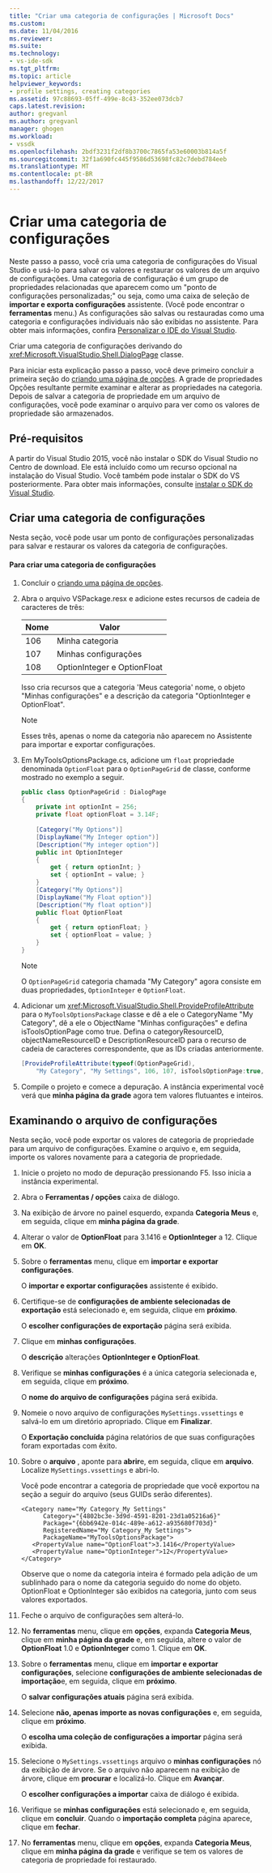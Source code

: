 ```yaml
---
title: "Criar uma categoria de configurações | Microsoft Docs"
ms.custom: 
ms.date: 11/04/2016
ms.reviewer: 
ms.suite: 
ms.technology:
- vs-ide-sdk
ms.tgt_pltfrm: 
ms.topic: article
helpviewer_keywords:
- profile settings, creating categories
ms.assetid: 97c88693-05ff-499e-8c43-352ee073dcb7
caps.latest.revision: 
author: gregvanl
ms.author: gregvanl
manager: ghogen
ms.workload:
- vssdk
ms.openlocfilehash: 2bdf3231f2df8b3700c7865fa53e60003b814a5f
ms.sourcegitcommit: 32f1a690fc445f9586d53698fc82c7debd784eeb
ms.translationtype: MT
ms.contentlocale: pt-BR
ms.lasthandoff: 12/22/2017
---
```

# <a name="creating-a-settings-category"></a>Criar uma categoria de configurações
Neste passo a passo, você cria uma categoria de configurações do Visual Studio e usá-lo para salvar os valores e restaurar os valores de um arquivo de configurações. Uma categoria de configuração é um grupo de propriedades relacionadas que aparecem como um "ponto de configurações personalizadas;" ou seja, como uma caixa de seleção de **importar e exporta configurações** assistente. (Você pode encontrar o **ferramentas** menu.) As configurações são salvas ou restauradas como uma categoria e configurações individuais não são exibidas no assistente. Para obter mais informações, confira [Personalizar o IDE do Visual Studio](../ide/personalizing-the-visual-studio-ide.md).  
  
 Criar uma categoria de configurações derivando do <xref:Microsoft.VisualStudio.Shell.DialogPage> classe.  
  
 Para iniciar esta explicação passo a passo, você deve primeiro concluir a primeira seção do [criando uma página de opções](../extensibility/creating-an-options-page.md). A grade de propriedades Opções resultante permite examinar e alterar as propriedades na categoria. Depois de salvar a categoria de propriedade em um arquivo de configurações, você pode examinar o arquivo para ver como os valores de propriedade são armazenados.  
  
## <a name="prerequisites"></a>Pré-requisitos  
 A partir do Visual Studio 2015, você não instalar o SDK do Visual Studio no Centro de download. Ele está incluído como um recurso opcional na instalação do Visual Studio. Você também pode instalar o SDK do VS posteriormente. Para obter mais informações, consulte [instalar o SDK do Visual Studio](../extensibility/installing-the-visual-studio-sdk.md).  
  
## <a name="creating-a-settings-category"></a>Criar uma categoria de configurações  
 Nesta seção, você pode usar um ponto de configurações personalizadas para salvar e restaurar os valores da categoria de configurações.  
  
#### <a name="to-create-a-settings-category"></a>Para criar uma categoria de configurações  
  
1.  Concluir o [criando uma página de opções](../extensibility/creating-an-options-page.md).  
  
2.  Abra o arquivo VSPackage.resx e adicione estes recursos de cadeia de caracteres de três:  
  
    |Nome|Valor|  
    |----------|-----------|  
    |106|Minha categoria|  
    |107|Minhas configurações|  
    |108|OptionInteger e OptionFloat|  
  
     Isso cria recursos que a categoria 'Meus categoria' nome, o objeto "Minhas configurações" e a descrição da categoria "OptionInteger e OptionFloat".  
  
    > [!NOTE]
    >  Esses três, apenas o nome da categoria não aparecem no Assistente para importar e exportar configurações.  
  
3.  Em MyToolsOptionsPackage.cs, adicione um `float` propriedade denominada `OptionFloat` para o `OptionPageGrid` de classe, conforme mostrado no exemplo a seguir.  
  
    ```csharp  
    public class OptionPageGrid : DialogPage  
    {  
        private int optionInt = 256;  
        private float optionFloat = 3.14F;  
  
        [Category("My Options")]  
        [DisplayName("My Integer option")]  
        [Description("My integer option")]  
        public int OptionInteger  
        {  
            get { return optionInt; }  
            set { optionInt = value; }  
        }  
        [Category("My Options")]  
        [DisplayName("My Float option")]  
        [Description("My float option")]  
        public float OptionFloat  
        {  
            get { return optionFloat; }  
            set { optionFloat = value; }  
        }  
    }  
    ```  
  
    > [!NOTE]
    >  O `OptionPageGrid` categoria chamada "My Category" agora consiste em duas propriedades, `OptionInteger` e `OptionFloat`.  
  
4.  Adicionar um <xref:Microsoft.VisualStudio.Shell.ProvideProfileAttribute> para o `MyToolsOptionsPackage` classe e dê a ele o CategoryName "My Category", dê a ele o ObjectName "Minhas configurações" e defina isToolsOptionPage como true. Defina o categoryResourceID, objectNameResourceID e DescriptionResourceID para o recurso de cadeia de caracteres correspondente, que as IDs criadas anteriormente.  
  
    ```csharp  
    [ProvideProfileAttribute(typeof(OptionPageGrid),   
        "My Category", "My Settings", 106, 107, isToolsOptionPage:true, DescriptionResourceID = 108)]  
    ```  
  
5.  Compile o projeto e comece a depuração. A instância experimental você verá que **minha página da grade** agora tem valores flutuantes e inteiros.  
  
## <a name="examining-the-settings-file"></a>Examinando o arquivo de configurações  
 Nesta seção, você pode exportar os valores de categoria de propriedade para um arquivo de configurações. Examine o arquivo e, em seguida, importe os valores novamente para a categoria de propriedade.  
  
1.  Inicie o projeto no modo de depuração pressionando F5. Isso inicia a instância experimental.  
  
2.  Abra o **Ferramentas / opções** caixa de diálogo.  
  
3.  Na exibição de árvore no painel esquerdo, expanda **Categoria Meus** e, em seguida, clique em **minha página da grade**.  
  
4.  Alterar o valor de **OptionFloat** para 3.1416 e **OptionInteger** a 12. Clique em **OK**.  
  
5.  Sobre o **ferramentas** menu, clique em **importar e exportar configurações**.  
  
     O **importar e exportar configurações** assistente é exibido.  
  
6.  Certifique-se de **configurações de ambiente selecionadas de exportação** está selecionado e, em seguida, clique em **próximo**.  
  
     O **escolher configurações de exportação** página será exibida.  
  
7.  Clique em **minhas configurações**.  
  
     O **descrição** alterações **OptionInteger e OptionFloat**.  
  
8.  Verifique se **minhas configurações** é a única categoria selecionada e, em seguida, clique em **próximo**.  
  
     O **nome do arquivo de configurações** página será exibida.  
  
9. Nomeie o novo arquivo de configurações `MySettings.vssettings` e salvá-lo em um diretório apropriado. Clique em **Finalizar**.  
  
     O **Exportação concluída** página relatórios de que suas configurações foram exportadas com êxito.  
  
10. Sobre o **arquivo** , aponte para **abrir**e, em seguida, clique em **arquivo**. Localize `MySettings.vssettings` e abri-lo.  
  
     Você pode encontrar a categoria de propriedade que você exportou na seção a seguir do arquivo (seus GUIDs serão diferentes).  
  
    ```  
    <Category name="My Category_My Settings"   
          Category="{4802bc3e-3d9d-4591-8201-23d1a05216a6}"   
          Package="{6bb6942e-014c-489e-a612-a935680f703d}"   
          RegisteredName="My Category_My Settings">  
          PackageName="MyToolsOptionsPackage">  
       <PropertyValue name="OptionFloat">3.1416</PropertyValue>   
       <PropertyValue name="OptionInteger">12</PropertyValue>   
    </Category>  
    ```  
  
     Observe que o nome da categoria inteira é formado pela adição de um sublinhado para o nome da categoria seguido do nome do objeto. OptionFloat e OptionInteger são exibidos na categoria, junto com seus valores exportados.  
  
11. Feche o arquivo de configurações sem alterá-lo.  
  
12. No **ferramentas** menu, clique em **opções**, expanda **Categoria Meus**, clique em **minha página da grade** e, em seguida, altere o valor de  **OptionFloat** 1.0 e **OptionInteger** como 1. Clique em **OK**.  
  
13. Sobre o **ferramentas** menu, clique em **importar e exportar configurações**, selecione **configurações de ambiente selecionadas de importação**e, em seguida, clique em **próximo**.  
  
     O **salvar configurações atuais** página será exibida.  
  
14. Selecione **não, apenas importe as novas configurações** e, em seguida, clique em **próximo**.  
  
     O **escolha uma coleção de configurações a importar** página será exibida.  
  
15. Selecione o `MySettings.vssettings` arquivo o **minhas configurações** nó da exibição de árvore. Se o arquivo não aparecem na exibição de árvore, clique em **procurar** e localizá-lo. Clique em **Avançar**.  
  
     O **escolher configurações a importar** caixa de diálogo é exibida.  
  
16. Verifique se **minhas configurações** está selecionado e, em seguida, clique em **concluir**. Quando o **importação completa** página aparece, clique em **fechar**.  
  
17. No **ferramentas** menu, clique em **opções**, expanda **Categoria Meus**, clique em **minha página da grade** e verifique se tem os valores de categoria de propriedade foi restaurado.